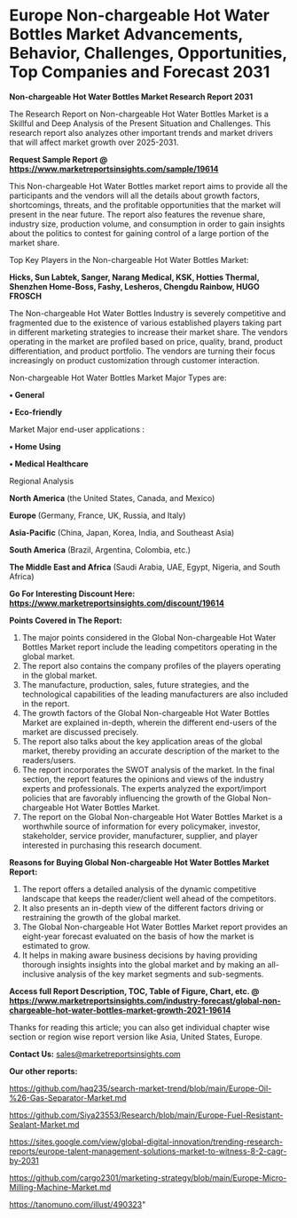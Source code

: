 # Europe Non-chargeable Hot Water Bottles Market Advancements, Behavior, Challenges, Opportunities, Top Companies and Forecast 2031

<strong>Non-chargeable Hot Water Bottles Market Research Report 2031</strong>

The Research Report on Non-chargeable Hot Water Bottles Market is a Skillful and Deep Analysis of the Present Situation and Challenges. This research report also analyzes other important trends and market drivers that will affect market growth over 2025-2031.

<strong>Request Sample Report @ <a href=https://www.marketreportsinsights.com/sample/19614>https://www.marketreportsinsights.com/sample/19614</a></strong>

This Non-chargeable Hot Water Bottles market report aims to provide all the participants and the vendors will all the details about growth factors, shortcomings, threats, and the profitable opportunities that the market will present in the near future. The report also features the revenue share, industry size, production volume, and consumption in order to gain insights about the politics to contest for gaining control of a large portion of the market share.

Top Key Players in the Non-chargeable Hot Water Bottles Market:

<strong>Hicks, Sun Labtek, Sanger, Narang Medical, KSK, Hotties Thermal, Shenzhen Home-Boss, Fashy, Lesheros, Chengdu Rainbow, HUGO FROSCH</strong>

The Non-chargeable Hot Water Bottles Industry is severely competitive and fragmented due to the existence of various established players taking part in different marketing strategies to increase their market share. The vendors operating in the market are profiled based on price, quality, brand, product differentiation, and product portfolio. The vendors are turning their focus increasingly on product customization through customer interaction.

Non-chargeable Hot Water Bottles Market Major Types are:

<strong>• General

• Eco-friendly</strong>

Market Major end-user applications :

<strong>• Home Using

• Medical Healthcare</strong>

Regional Analysis

</u><strong><b>North America</b></strong> (the United States, Canada, and Mexico)

<strong><b>Europe </b></strong>(Germany, France, UK, Russia, and Italy)

<strong><b>Asia-Pacific</b></strong> (China, Japan, Korea, India, and Southeast Asia)

<strong><b>South America</b></strong> (Brazil, Argentina, Colombia, etc.)

<strong><b>The Middle East and Africa</b></strong> (Saudi Arabia, UAE, Egypt, Nigeria, and South Africa)

<strong>Go For Interesting Discount Here: <a href=https://www.marketreportsinsights.com/discount/19614>https://www.marketreportsinsights.com/discount/19614</a></strong>

<strong>Points Covered in The Report:</strong>
<ol>
  <li>The major points considered in the Global Non-chargeable Hot Water Bottles Market report include the leading competitors operating in the global market.</li>
  <li>The report also contains the company profiles of the players operating in the global market.</li>
  <li>The manufacture, production, sales, future strategies, and the technological capabilities of the leading manufacturers are also included in the report.</li>
  <li>The growth factors of the Global Non-chargeable Hot Water Bottles Market are explained in-depth, wherein the different end-users of the market are discussed precisely.</li>
  <li>The report also talks about the key application areas of the global market, thereby providing an accurate description of the market to the readers/users.</li>
  <li>The report incorporates the SWOT analysis of the market. In the final section, the report features the opinions and views of the industry experts and professionals. The experts analyzed the export/import policies that are favorably influencing the growth of the Global Non-chargeable Hot Water Bottles Market.</li>
  <li>The report on the Global Non-chargeable Hot Water Bottles Market is a worthwhile source of information for every policymaker, investor, stakeholder, service provider, manufacturer, supplier, and player interested in purchasing this research document.</li>
</ol>
<strong>Reasons for Buying Global Non-chargeable Hot Water Bottles Market Report:</strong>

<ol>
  <li>The report offers a detailed analysis of the dynamic competitive landscape that keeps the reader/client well ahead of the competitors.</li>
  <li>It also presents an in-depth view of the different factors driving or restraining the growth of the global market.</li>
  <li>The Global Non-chargeable Hot Water Bottles Market report provides an eight-year forecast evaluated on the basis of how the market is estimated to grow.</li>
  <li>It helps in making aware business decisions by having providing thorough insights insights into the global market and by making an all-inclusive analysis of the key market segments and sub-segments.</li>
</ol>
<strong>Access full Report Description, TOC, Table of Figure, Chart, etc. @ <a href=https://www.marketreportsinsights.com/industry-forecast/global-non-chargeable-hot-water-bottles-market-growth-2021-19614>https://www.marketreportsinsights.com/industry-forecast/global-non-chargeable-hot-water-bottles-market-growth-2021-19614</a></strong>


Thanks for reading this article; you can also get individual chapter wise section or region wise report version like Asia, United States, Europe.

<strong>Contact Us:</strong>
sales@marketreportsinsights.com

<strong>Our other reports:</strong>

<a href=https://github.com/haq235/search-market-trend/blob/main/Europe-Oil-%26-Gas-Separator-Market.md>https://github.com/haq235/search-market-trend/blob/main/Europe-Oil-%26-Gas-Separator-Market.md</a>

<a href=https://github.com/Siya23553/Research/blob/main/Europe-Fuel-Resistant-Sealant-Market.md>https://github.com/Siya23553/Research/blob/main/Europe-Fuel-Resistant-Sealant-Market.md</a>

<a href=https://sites.google.com/view/global-digital-innovation/trending-research-reports/europe-talent-management-solutions-market-to-witness-8-2-cagr-by-2031>https://sites.google.com/view/global-digital-innovation/trending-research-reports/europe-talent-management-solutions-market-to-witness-8-2-cagr-by-2031</a>

<a href=https://github.com/cargo2301/marketing-strategy/blob/main/Europe-Micro-Milling-Machine-Market.md>https://github.com/cargo2301/marketing-strategy/blob/main/Europe-Micro-Milling-Machine-Market.md</a>

<a href=https://tanomuno.com/illust/490323>https://tanomuno.com/illust/490323</a>"
